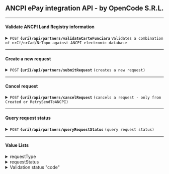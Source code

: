 

## ANCPI ePay integration API - by OpenCode S.R.L.

------------------------------------------------------------------------------------------

#### Validate ANCPI Land Registry information

<details>
 <summary><code>POST</code> <code><b>{uri}/api/partners/validateCarteFunciara</b></code> <code>Validates a combination of nrCf/nrCad/NrTopo against ANCPI electronic database</code></summary>

##### Endpoint

> | Key      | Value               | description                                                           |
> |-----------|-------------------------|-----------------------------------------------------------------------|
> | uri      | String  | Provided by OpenCode (STAGING / PROD)  |


##### Headers

> | Key      | Value               | description                                                           |
> |----------|---------------------|-----------------------------------------------------------------------|
> | Authorization      | Basic Auth   | Provided by OpenCode  |
> | X-OCD-Partner      | String   | Provided by OpenCode  |

##### Body

> | name      |  type     | data type               | description                                                           |
> |-----------|-----------|-------------------------|-----------------------------------------------------------------------|
> | judet      |  required | String   | County - From value list  |
> | uat      |  required | String   | Administrative unit - From value list  |
> | nrCf      |  required | String   | Carte Funciara  |
> | nrCad      |  required | String   | Numar Cadastru  |
> | nrTopo      |  optional | String   | Numar Topografic  |

###### Example
```bash
curl -L 'https://$uri/api/partners/validateCarteFunciara' \
-u '$user:$password' \
-H 'X-OCD-Partner: $partnerId' \
-H 'Content-Type: application/json' \
-d '{
    "judet":"Dâmbovița",
    "uat":"Tartasesti",
    "nrCf":"1234-C1-U2",
    "nrCad":"1234-C1-U2"
}'
```

##### Responses

> | http code     | content-type                      | response                                                            |
> |---------------|-----------------------------------|---------------------------------------------------------------------|
> | `200`         | `application/json`        | object (JSON)    |
> | `401`         | `text/html;charset=utf-8`         | None  |


##### Response Body

> | name        |   data type  | description                                       |
> |-------------|--------------|---------------------------------------------------|
> | status      |   String   | <ul><li>"OK" - combination is valid and found in ANCPI database</li><li>"WARN" - combination not found in ANCPI database</li><li>"ERROR" - error validating combination (see code)</li></ul>  |
> | code      |   String   | From value list |

###### Example
```json
{
    "status": "OK",
    "code": "VALIDATION_SUCCESS"
}
```

</details>

------------------------------------------------------------------------------------------

#### Create a new request

<details>
 <summary><code>POST</code> <code><b>{uri}/api/partners/submitRequest</b></code> <code>(creates a new request)</code></summary>

##### Endpoint

> | Key      | Value               | description                                                           |
> |-----------|-------------------------|-----------------------------------------------------------------------|
> | uri      | String  | Provided by OpenCode (STAGING / PROD)  |

##### Headers

> | Key      | Value               | description                                                           |
> |-----------|-------------------------|-----------------------------------------------------------------------|
> | Authorization      | Basic Auth   | Provided by OpenCode  |
> | X-OCD-Partner      | String   | Provided by OpenCode  |

##### Body

> | name      |  type     | data type               | description                                                           |
> |-----------|-----------|-------------------------|-----------------------------------------------------------------------|
> | partnerReferenceId      |  required | String   | Partner's unique internal ID of request  |
> | priority      |  required | String   | "Low" or "High"  |
> | requestType      |  required | String   | "CARTE_FUNCIARA" or "PLAN_CADASTRAL"  |
> | judet      |  required | String   | County - From value list (Provided by OpenCode)  |
> | uat      |  required | String   | Administrative unit - From value list (Provided by OpenCode)  |
> | nrCf      |  required | String   | Carte Funciara  |
> | nrCad      |  required | String   | Numar Cadastru  |
> | nrTopo      |  optional | String   | Numar Topografic  |

###### Example
```bash
curl -L 'https://$uri/api/partners/submitRequest' \
-u '$user:$password' \
-H 'X-OCD-Partner: $partnerId' \
-H 'Content-Type: application/json' \
-d '{
    "partnerReferenceId":"00001",
    "priority": "Low",
    "requestType": "CARTE_FUNCIARA",
    "judet":"Gorj",
    "uat":"Târgu Jiu",
    "nrCf":"1234",
    "nrCad":"567/1/14",
    "nrTopo": ""
}'
```

##### Responses

> | http code     | content-type                      | response                                                            |
> |---------------|-----------------------------------|---------------------------------------------------------------------|
> | `200`         | `application/json`        | object (JSON)                             |
> | `400`         | `text/html;charset=utf-8` | None   |
> | `401`         | `text/html;charset=utf-8`         | None                                   |


##### Response Body

> | name      |   data type               | description                   |
> |-----------|-----------|-------------------------|
> | requestId      |   String   | Internal request ID  |

###### Example
```json
{
"requestId":  "jrurF1FhZ7nuyYAdy6Xm"
}
```

</details>

------------------------------------------------------------------------------------------

#### Cancel request

<details>
 <summary><code>POST</code> <code><b>{uri}/api/partners/cancelRequest</b></code> <code>(cancels a request - only from Created or RetrySendToANCPI)</code></summary>

##### Endpoint

> | Key      | Value               | description                                                           |
> |-----------|-------------------------|-----------------------------------------------------------------------|
> | uri      | String  | Provided by OpenCode (STAGING / PROD)  |

##### Headers

> | Key      | Value               | description                                                           |
> |-----------|-------------------------|-----------------------------------------------------------------------|
> | Authorization      | Basic Auth   | Provided by OpenCode  |
> | X-OCD-Partner      | String   | Provided by OpenCode  |

##### Body

> | name      |  type     | data type               | description                                                           |
> |-----------|-----------|-------------------------|-----------------------------------------------------------------------|
> | requestId      |  required | String   | Internal request ID  |

###### Example
```bash
curl -L 'https://$uri/api/partners/cancelRequest' \
-u '$user:$password' \
-H 'X-OCD-Partner: $partnerId' \
-H 'Content-Type: application/json' \
-d '{
    "requestId": "jrurF1FhZ7nuyYAdy6Xm"
}'
```

##### Responses

> | http code     | content-type                      | response                                                            |
> |---------------|-----------------------------------|---------------------------------------------------------------------|
> | `200`         | `application/json`        | object (JSON)    |
> | `400`         | `text/html;charset=utf-8` | None   |
> | `401`         | `text/html;charset=utf-8`         | None  |
> | `404`         | `text/html;charset=utf-8`         | None  |
> | `409`         | `text/html;charset=utf-8`         | None  |


##### Response Body

> | name      |   data type               | description                   |
> |-----------|-----------|-------------------------|
> | requestId      |   String   | Internal request ID  |
> | requestStatus      |   String   | Request Status - Cancelled  |

###### Example
```json
{
"requestId":  "jrurF1FhZ7nuyYAdy6Xm",
"requestStatus": "Cancelled"
}
```

</details>

------------------------------------------------------------------------------------------

#### Query request status

<details>
 <summary><code>POST</code> <code><b>{uri}/api/partners/queryRequestStatus</b></code> <code>(query request status)</code></summary>

##### Endpoint

> | Key      | Value               | description                                                           |
> |-----------|-------------------------|-----------------------------------------------------------------------|
> | uri      | String  | Provided by OpenCode (STAGING / PROD)  |


##### Headers

> | Key      | Value               | description                                                           |
> |----------|---------------------|-----------------------------------------------------------------------|
> | Authorization      | Basic Auth   | Provided by OpenCode  |
> | X-OCD-Partner      | String   | Provided by OpenCode  |

##### Body

> | name      |  type     | data type               | description                                                           |
> |-----------|-----------|-------------------------|-----------------------------------------------------------------------|
> | requestId      |  required | String   | Internal request ID  |

###### Example
```bash
curl -L 'https://$uri/api/partners/queryRequestStatus' \
-u '$user:$password' \
-H 'X-OCD-Partner: $partnerId' \
-H 'Content-Type: application/json' \
-d '{
    "requestId": "jrurF1FhZ7nuyYAdy6Xm"
}'
```

##### Responses

> | http code     | content-type                      | response                                                            |
> |---------------|-----------------------------------|---------------------------------------------------------------------|
> | `200`         | `application/json`        | object (JSON)    |
> | `400`         | `text/html;charset=utf-8` | None   |
> | `401`         | `text/html;charset=utf-8`         | None  |
> | `404`         | `text/html;charset=utf-8`         | None  |


##### Response Body

> | name        |   data type  | description                                       |
> |-------------|--------------|---------------------------------------------------|
> | partnerReferenceId      |   String   | Partner's unique internal ID of request  |
> | requestStatus      |   String   | Request Status  |
> | ancpiOrderId | String | ANCPI Order ID |
> | docUri      |   Array [ String ]   | Direct download URIs for generated documents (present only if generated)  |

###### Example
```json
{
"partnerRef":  "d5f3af8e",
"requestStatus":  "Finalised",
"ancpiOrderId": "5950496",
"docUri":  ["https://storage.googleapis.com/download/storage/v1/b/certificatconstatator-dev.appspot.com/o/_data1_portal_ccfil_certificate_2023_3_6_certificat0000-0000Q.pdf?generation=1678138325733513&alt=media"]
}
```

</details>

------------------------------------------------------------------------------------------


#### Value Lists
<details>
 <summary>requestType</summary>
 
 ```javascript
 "CARTE_FUNCIARA"
 "PLAN_CADASTRAL"
 ```
</details>

<details>
 <summary>requestStatus</summary>
 
> | Option   |  Description                                                           |
> |----------|----------------------------------------------------------------|
> | Created      | Request received and loaded to backend systems  |
> | Cancelled | Request cancelled by partner |
> | SendingToANCPI      | In progress - API create ANCPI request |
> | RetrySendToANCPI | Postponed - API create ANCPI request |
> | SentToANCPI | Request is sent to ANCPI and waiting for document |
> | DownloadANCPI | In progress - check ANCPI for document generation |
> | RetryDownloadANCPI | Postponed - check ANCPI for document generation |
> | DoneANCPI | Document is generated and available |
> | InvoiceGeneratedANCPI | ANCPI invoice is generated and available |
> | Finalised | Request is finalised |

</details>

<details>
 <summary>Validation status "code"</summary>
 
> | Option   |  Description                                                           |
> |----------|----------------------------------------------------------------|
> | VALIDATION_SUCCESS      |   |
> | WARN_NOT_IDENTIFIED |  |
> | WARN_VALIDATION_FAILED      |  |
> | WARN_UNKNOWN_ANCPI_RESPONSE |  |
> | ERR_INVALID_JUDET |  |
> | ERR_INVALID_UAT |  |
> | ERR_ANCPI_LOGIN_UNAVAILABLE |  |
> | ERR_ANCPI_EPAY_CONFIG_UNAVAILABLE |  |
> | ERR_ANCPI_EPAY_VALIDATE_UNAVAILABLE |  |
> | ERR_UNKNOWN_VALIDATION_ERROR |  |

</details>
